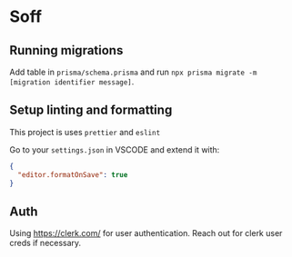 # Soff

## Running migrations

Add table in `prisma/schema.prisma` and run `npx prisma migrate -m [migration identifier message]`.

## Setup linting and formatting

This project is uses `prettier` and `eslint`

Go to your `settings.json` in VSCODE and extend it with:

```json
{
  "editor.formatOnSave": true
}
```

## Auth

Using https://clerk.com/ for user authentication. Reach out for clerk user creds if necessary.
